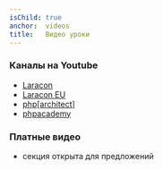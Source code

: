 ```yaml
---
isChild: true
anchor:  videos
title:   Видео уроки
---
```


### Каналы на Youtube

* [Laracon](https://www.youtube.com/channel/UCRawXmZv30Vf_MivyPYb_GQ)
* [Laracon EU](https://www.youtube.com/channel/UCb9XEo_1SDNR8Ucpbktrg5A)
* [php[architect]](https://www.youtube.com/channel/UCUEzH08rDNBfljD9PGVZujg)
* [phpacademy](https://www.youtube.com/user/phpacademy)

### Платные видео

* секция открыта для предложений
